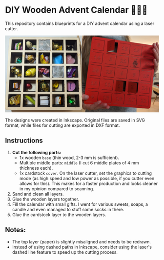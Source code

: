 # DIY Wooden Advent Calendar 🎄✨🎁

This repository contains blueprints for a DIY advent calendar using a laser cutter.

![](calendar.jpg)

The designs were created in Inkscape. Original files are saved in SVG format, while files for cutting are exported in DXF format.

## Instructions
1. **Cut the following parts:**
    - 1x wooden `base` (thin wood, 2-3 mm is sufficient).
    - Multiple middle parts: `middle` (I cut 6 middle plates of 4 mm thickness each).
    - 1x cardstock `cover`. On the laser cutter, set the graphics to cutting mode (as high speed and low power as possible, if you cutter even allows for this). This makes for a faster production and looks cleaner in my opinion compared to scanning.
2. Sand and clean all layers.
3. Glue the wooden layers together.
4. Fill the calendar with small gifts. I went for various sweets, soaps, a candle and even managed to stuff some socks in there.
5. Glue the cardstock layer to the wooden layers.

## Notes:
- The top layer (paper) is slightly misaligned and needs to be redrawn.
- Instead of using dashed paths in Inkscape, consider using the laser's dashed line feature to speed up the cutting process.
